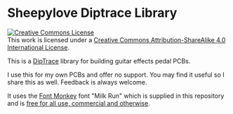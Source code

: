 # Sheepylove Diptrace Library

<a rel="license" href="http://creativecommons.org/licenses/by-sa/4.0/"><img alt="Creative Commons License" style="border-width:0" src="https://i.creativecommons.org/l/by-sa/4.0/88x31.png" /></a><br />This work is licensed under a <a rel="license" href="http://creativecommons.org/licenses/by-sa/4.0/">Creative Commons Attribution-ShareAlike 4.0 International License</a>.

This is a [DipTrace](https://diptrace.com/) library for building guitar effects pedal PCBs.

I use this for my own PCBs and offer no support. You may find it useful so I share this as well. Feedback is always welcome.

It uses the [Font Monkey](https://www.fontmonkey.com/archive1.php) font "Milk Run" which is supplied in this repository and is [free for all use, commercial and otherwise](https://www.fontmonkey.com/faq.php).
